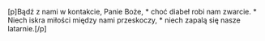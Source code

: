 [p]Bądź z nami w kontakcie, Panie Boże, * choć diabeł robi nam zwarcie. * Niech iskra miłości między nami przeskoczy, * niech zapalą się nasze latarnie.[/p]